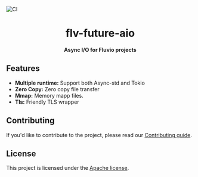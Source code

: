 ![CI](https://github.com/infinyon/flv-future/workflows/CI/badge.svg)

<h1 align="center">flv-future-aio</h1>
<div align="center">
 <strong>
   Async I/O for Fluvio projects
 </strong>
</div>

## Features

- __Multiple runtime:__ Support both Async-std and Tokio
- __Zero Copy:__ Zero copy file transfer
- __Mmap:__ Memory mapp files.
- __Tls:__ Friendly TLS wrapper

## Contributing

If you'd like to contribute to the project, please read our [Contributing guide](CONTRIBUTING.md).

## License

This project is licensed under the [Apache license](LICENSE).
 